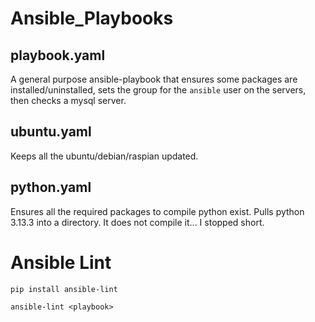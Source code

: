 # Ansible_Playbooks

## playbook.yaml
A general purpose ansible-playbook that ensures some packages are installed/uninstalled, sets the group for the `ansible` user on the servers, then checks a mysql server.

## ubuntu.yaml
Keeps all the ubuntu/debian/raspian updated.

## python.yaml
Ensures all the required packages to compile python exist.
Pulls python 3.13.3 into a directory.
It does not compile it... I stopped short.

# Ansible Lint
`pip install ansible-lint`

`ansible-lint <playbook>`
